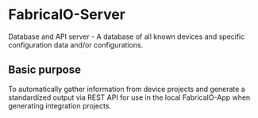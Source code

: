 # FabricaIO-Server

Database and API server - A database of all known devices and specific configuration data and/or configurations.

## Basic purpose

To automatically gather information from device projects and generate a standardized output via REST API for use in the local FabricaIO-App when generating integration projects.
